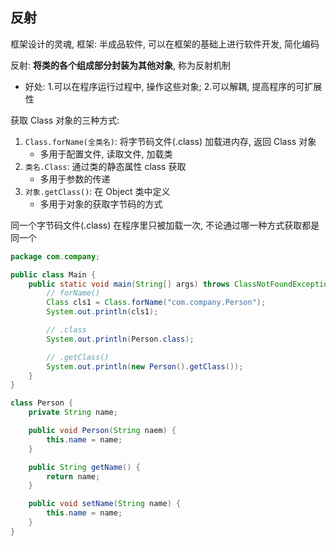## 反射

框架设计的灵魂, 框架: 半成品软件, 可以在框架的基础上进行软件开发, 简化编码

反射: **将类的各个组成部分封装为其他对象**, 称为反射机制

+ 好处: 1.可以在程序运行过程中, 操作这些对象; 2.可以解耦, 提高程序的可扩展性



获取 Class 对象的三种方式: 

1. `Class.forName(全类名)`: 将字节码文件(.class) 加载进内存, 返回 Class 对象
   + 多用于配置文件, 读取文件, 加载类
2. `类名.Class`: 通过类的静态属性 class 获取
   + 多用于参数的传递
3. `对象.getClass()`: 在 Object 类中定义
   + 多用于对象的获取字节码的方式

同一个字节码文件(.class) 在程序里只被加载一次, 不论通过哪一种方式获取都是同一个

```java
package com.company;

public class Main {
    public static void main(String[] args) throws ClassNotFoundException {
        // forName()
        Class cls1 = Class.forName("com.company.Person");
        System.out.println(cls1);

        // .class
        System.out.println(Person.class);

        // .getClass()
        System.out.println(new Person().getClass());
    }
}

class Person {
    private String name;

    public void Person(String naem) {
        this.name = name;
    }

    public String getName() {
        return name;
    }

    public void setName(String name) {
        this.name = name;
    }
}
```



